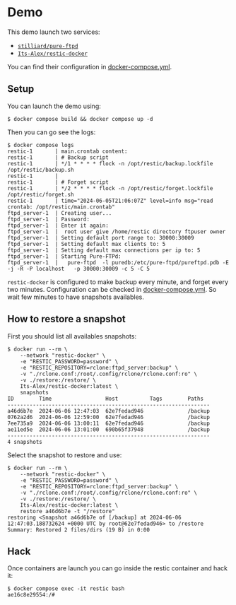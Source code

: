 # Demo

This demo launch two services:

- [`stilliard/pure-ftpd`](https://github.com/stilliard/docker-pure-ftpd)
- [`Its-Alex/restic-docker`](/)

You can find their configuration in [docker-compose.yml](./docker-compose.yml).

## Setup

You can launch the demo using:

```sh-session
$ docker compose build && docker compose up -d
```

Then you can go see the logs:

```sh-session
$ docker compose logs
restic-1       | main.crontab content:
restic-1       | # Backup script
restic-1       | */1 * * * * flock -n /opt/restic/backup.lockfile /opt/restic/backup.sh
restic-1       |
restic-1       | # Forget script
restic-1       | */2 * * * * flock -n /opt/restic/forget.lockfile /opt/restic/forget.sh
restic-1       | time="2024-06-05T21:06:07Z" level=info msg="read crontab: /opt/restic/main.crontab"
ftpd_server-1  | Creating user...
ftpd_server-1  | Password:
ftpd_server-1  | Enter it again:
ftpd_server-1  |  root user give /home/restic directory ftpuser owner
ftpd_server-1  | Setting default port range to: 30000:30009
ftpd_server-1  | Setting default max clients to: 5
ftpd_server-1  | Setting default max connections per ip to: 5
ftpd_server-1  | Starting Pure-FTPd:
ftpd_server-1  |   pure-ftpd  -l puredb:/etc/pure-ftpd/pureftpd.pdb -E -j -R -P localhost   -p 30000:30009 -c 5 -C 5
```

`restic-docker` is configured to make backup every minute, and forget every
two minutes. Configuration can be checked in [docker-compose.yml](./docker-compose.yml).
So wait few minutes to have snapshots availables.

## How to restore a snapshot

First you should list all availables snapshots:

```sh-session
$ docker run --rm \
    --network "restic-docker" \
    -e "RESTIC_PASSWORD=password" \
    -e "RESTIC_REPOSITORY=rclone:ftpd_server:backup" \
    -v "./rclone.conf:/root/.config/rclone/rclone.conf:ro" \
    -v ./restore:/restore/ \
    Its-Alex/restic-docker:latest \
    snapshots
ID        Time                 Host          Tags        Paths
----------------------------------------------------------------
a46d6b7e  2024-06-06 12:47:03  62e7fedad946              /backup
0762a2d6  2024-06-06 12:59:00  62e7fedad946              /backup
7ee735a9  2024-06-06 13:00:11  62e7fedad946              /backup
ae11ed5e  2024-06-06 13:01:00  690b65f37948              /backup
----------------------------------------------------------------
4 snapshots
```

Select the snapshot to restore and use:

```sh-session
$ docker run --rm \
    --network "restic-docker" \
    -e "RESTIC_PASSWORD=password" \
    -e "RESTIC_REPOSITORY=rclone:ftpd_server:backup" \
    -v "./rclone.conf:/root/.config/rclone/rclone.conf:ro" \
    -v ./restore:/restore/ \
    Its-Alex/restic-docker:latest \
    restore a46d6b7e -t "/restore"
restoring <Snapshot a46d6b7e of [/backup] at 2024-06-06 12:47:03.188732624 +0000 UTC by root@62e7fedad946> to /restore
Summary: Restored 2 files/dirs (19 B) in 0:00
```

## Hack

Once containers are launch you can go inside the restic container and hack it:

```sh-session
$ docker compose exec -it restic bash
ae16c8e29554:/#
```